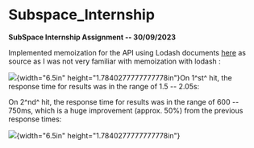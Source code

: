 # Subspace_Internship

**SubSpace Internship Assignment -- 30/09/2023**

Implemented memoization for the API using Lodash documents
[here](https://lodash.com/docs#memoize) as source as I was not very
familiar with memoization with lodash :

![](https://drive.google.com/file/d/1uAFmwsrvV-mBD2uF1mRCUpV-Ca0DG8j_/view?usp=sharing){width="6.5in" height="1.7840277777777778in"}On
1^st^ hit, the response time for results was in the range of 1.5 --
2.05s:

On 2^nd^ hit, the response time for results was in the range of 600 --
750ms, which is a huge improvement (approx. 50%) from the previous
response times:

![](https://drive.google.com/file/d/1mzHgkvLUlo2CiQguh-oA3o1uMfd-vRb5/view?usp=sharing){width="6.5in" height="1.7840277777777778in"}
